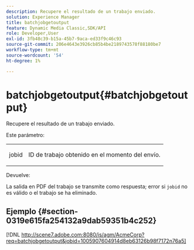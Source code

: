 ```yaml
---
description: Recupere el resultado de un trabajo enviado.
solution: Experience Manager
title: batchjobgetoutput
feature: Dynamic Media Classic,SDK/API
role: Developer,User
exl-id: 3fb48c39-b15a-45b7-9aca-ed33f9c46c93
source-git-commit: 206e4643e3926cb85b4be2189743578f88180be7
workflow-type: tm+mt
source-wordcount: '54'
ht-degree: 1%

---
```


# batchjobgetoutput{#batchjobgetoutput}

Recupere el resultado de un trabajo enviado.

Este parámetro:

<table id="simpletable_D8AA325968AD4FAEA7B214F0CBBF3F08"> 
 <tr class="strow"> 
  <td class="stentry"> <p> <span class="codeph"> jobid  </span> </p> </td> 
  <td class="stentry"> <p>ID de trabajo obtenido en el momento del envío. </p> </td> 
 </tr> 
</table>

Devuelve:

La salida en PDF del trabajo se transmite como respuesta; error si `jobid` no es válido o el trabajo se ha eliminado.

## Ejemplo {#section-0319e615fa254132a9dab59351b4c252}

[!DNL http://scene7.adobe.com:8080/is/agm/AcmeCorp?req=batchjobgetoutput&jobid=1005907604914d8eb63126b98f7172n76a5]
